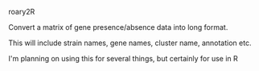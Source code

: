 roary2R

Convert a matrix of gene presence/absence data into long format.

This will include strain names, gene names, cluster name, annotation etc.

I'm planning on using this for several things, but certainly for use in R
